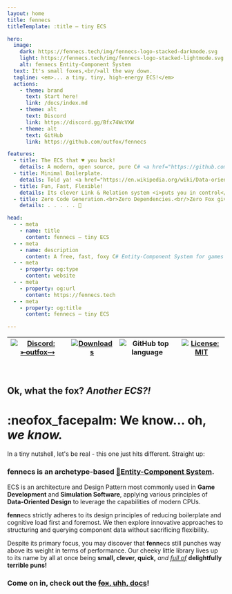 ```yaml
---
layout: home
title: fennecs
titleTemplate: :title — tiny ECS

hero:
  image: 
    dark: https://fennecs.tech/img/fennecs-logo-stacked-darkmode.svg
    light: https://fennecs.tech/img/fennecs-logo-stacked-lightmode.svg
    alt: fennecs Entity-Component System
  text: It's small foxes,<br/>all the way down.
  tagline: <em>... a tiny, tiny, high-energy ECS!</em>
  actions:
    - theme: brand
      text: Start here!
      link: /docs/index.md
    - theme: alt
      text: Discord
      link: https://discord.gg/Bfx74WcVXW
    - theme: alt
      text: GitHub
      link: https://github.com/outfox/fennecs

features:
  - title: The ECS that ♥️ you back!
    details: A modern, open source, pure C# <a href="https://github.com/SanderMertens/ecs-faq" target="_blank">🔗Entity-Component System</a> for amazing games and simulations!
  - title: Minimal Boilerplate.
    details: Told ya! <a href="https://en.wikipedia.org/wiki/Data-oriented_design" target="_blank">🔗Data-Oriented Design</a> can be slick and simple after all! <br/><i>Make choices, not compromises!</i>
  - title: Fun, Fast, Flexible!
    details: Its clever Link & Relation system <i>puts you in control</i> of how your Entities and Objects relate. 
  - title: Zero Code Generation.<br>Zero Dependencies.<br/>Zero Fox given.
    details: . . . . . 💢

head:
  - - meta
    - name: title
      content: fennecs — tiny ECS
  - - meta
    - name: description
      content: A free, fast, foxy C# Entity-Component System for games and simulations!
  - - meta
    - property: og:type
      content: website
  - - meta
    - property: og:url
      content: https://fennecs.tech
  - - meta
    - property: og:title
      content: fennecs — tiny ECS

---
```


| [![Discord: ⤜outfox⤏](https://img.shields.io/badge/Discord-_%E2%A4%9Coutfox%E2%A4%8F-284AAF?style=for-the-badge&logo=discord&logoColor=f5f5f5)](https://discord.gg/Bfx74WcVXW) | [![Downloads](https://img.shields.io/nuget/dt/fennecs?style=for-the-badge&color=284AAF&logo=nuget&logoColor=f5f5f5)](https://www.nuget.org/packages/fennecs/) | ![GitHub top language](https://img.shields.io/badge/C%23-100%25_-284AAF?style=for-the-badge&logo=dotnet&logoColor=f5f5f5) | [![License: MIT](https://img.shields.io/github/license/outfox/fennecs?style=for-the-badge&color=284AAF)](https://github.com/outfox/fennECS?tab=MIT-1-ov-file#readme) |
|-----|-----|-----|-----|

<br/>

## Ok, what the fox? *Another ECS?!*
# :neofox_facepalm: We know... oh, _we know._    

In a tiny nutshell, let's be real - this one just hits different. Straight up:

###  **fenn**ecs is an archetype-based [🔗Entity-Component System](https://github.com/SanderMertens/ecs-faq). 

ECS is an architecture and Design Pattern most commonly used in **Game Development** and **Simulation Software**, applying various principles of **Data-Oriented Design** to leverage the capabilities of modern CPUs.

**fenn**ecs strictly adheres to its design principles of reducing boilerplate and cognitive load first and foremost. We then explore innovative approaches to structuring and querying component data without sacrificing flexibility.

Despite its primary focus, you may discover that **fenn**ecs still punches way above its weight in terms of performance. Our cheeky little library lives up to its name by all at once being **small, clever, quick,** *and <u>full of</u>* **delightfully terrible puns!**

### Come on in, check out the [~~fox~~, uhh, docs](/docs/index.md)!